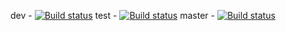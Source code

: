 dev - [![Build status](https://build.appcenter.ms/v0.1/apps/0393ce7b-7ab9-4e1c-8490-8afa42a729da/branches/dev/badge)](https://appcenter.ms)
test - [![Build status](https://build.appcenter.ms/v0.1/apps/0393ce7b-7ab9-4e1c-8490-8afa42a729da/branches/test/badge)](https://appcenter.ms)
master - [![Build status](https://build.appcenter.ms/v0.1/apps/0393ce7b-7ab9-4e1c-8490-8afa42a729da/branches/master/badge)](https://appcenter.ms)

